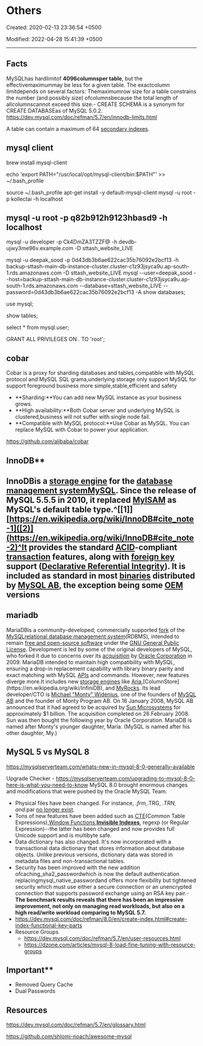 # Others

Created: 2020-02-13 23:36:54 +0500

Modified: 2022-04-28 15:41:39 +0500

---

## Facts

MySQLhas hardlimitof **4096columnsper table**, but the effectivemaximummay be less for a given table. The exactcolumn limitdepends on several factors: Themaximumrow size for a table constrains the number (and possibly size) ofcolumnsbecause the total length of allcolumnscannot exceed this size.-   CREATE SCHEMA is a synonym for CREATE DATABASEas of MySQL 5.0.2.
<https://dev.mysql.com/doc/refman/5.7/en/innodb-limits.html>

A table can contain a maximum of 64 [secondary indexes](https://dev.mysql.com/doc/refman/5.7/en/glossary.html#glos_secondary_index).

## mysql client

brew install mysql-client

echo 'export PATH="/usr/local/opt/mysql-client/bin:$PATH"' >> ~/.bash_profile

source ~/.bash_profile
apt-get install -y default-mysql-client
mysql -u root -p kollectai -h localhost

## mysql -u root -p q82b912h9123hbasd9 -h localhost

mysql -u developer -p Ck4DmZA3TZZF@ -h devdb-ujwy3me96v.example.com -D sttash_website_LIVE

mysql -u deepak_sood -p 0d43db3b6ae622cac35b76092e2bcf13 -h backup-sttash-main-db-instance-cluster.cluster-c1z93jsyca9u.ap-south-1.rds.amazonaws.com -D sttash_website_LIVE
mysql --user=deepak_sood --host=backup-sttash-main-db-instance-cluster.cluster-c1z93jsyca9u.ap-south-1.rds.amazonaws.com --database=sttash_website_LIVE --password=0d43db3b6ae622cac35b76092e2bcf13 -A
show databases;

use mysql;

show tables;

select * from mysql.user;

GRANT ALL PRIVILEGES ON *.* TO 'root';

## cobar

Cobar is a proxy for sharding databases and tables,compatible with MySQL protocol and MySQL SQL grama,underlying storage only support MySQL for support foreground business more simple,stable,efficient and safety

- **Sharding:**You can add new MySQL instance as your business grows.
- **High availability:**Both Cobar server and underlying MySQL is clustered,business will not suffer with single node fail.
- **Compatible with MySQL protocol:**Use Cobar as MySQL. You can replace MySQL with Cobar to power your application.

<https://github.com/alibaba/cobar>

## InnoDB**

## InnoDBis a [storage engine](https://en.wikipedia.org/wiki/Database_engine) for the [database management system](https://en.wikipedia.org/wiki/Database_management_system)[MySQL](https://en.wikipedia.org/wiki/MySQL). Since the release of MySQL 5.5.5 in 2010, it replaced [MyISAM](https://en.wikipedia.org/wiki/MyISAM) as MySQL's default table type.^[[1]][https://en.wikipedia.org/wiki/InnoDB#cite_note-1]([2)](<https://en.wikipedia.org/wiki/InnoDB#cite_note-2)^It> provides the standard [ACID](https://en.wikipedia.org/wiki/ACID)-compliant [transaction](https://en.wikipedia.org/wiki/Database_transaction) features, along with [foreign key](https://en.wikipedia.org/wiki/Foreign_key) support ([Declarative Referential Integrity](https://en.wikipedia.org/wiki/Declarative_Referential_Integrity)). It is included as standard in most [binaries](https://en.wikipedia.org/wiki/Binaries) distributed by [MySQL AB](https://en.wikipedia.org/wiki/MySQL_AB), the exception being some [OEM](https://en.wikipedia.org/wiki/Original_equipment_manufacturer) versions

## mariadb

MariaDBis a community-developed, commercially supported [fork](https://en.wikipedia.org/wiki/Fork_(software_development)) of the [MySQL](https://en.wikipedia.org/wiki/MySQL)[relational database management system](https://en.wikipedia.org/wiki/Relational_database_management_system)(RDBMS), intended to remain [free and open-source software](https://en.wikipedia.org/wiki/Free_and_open-source_software) under the [GNU General Public License](https://en.wikipedia.org/wiki/GNU_General_Public_License). Development is led by some of the original developers of MySQL, who forked it due to concerns over its [acquisition](https://en.wikipedia.org/wiki/Takeover) by [Oracle Corporation](https://en.wikipedia.org/wiki/Oracle_Corporation) in 2009.
MariaDB intended to maintain high compatibility with MySQL, ensuring a drop-in replacement capability with library binary parity and exact matching with MySQL [APIs](https://en.wikipedia.org/wiki/Application_programming_interface) and commands. However, new features diverge more.It includes new [storage engines](https://en.wikipedia.org/wiki/Storage_engine) like [Aria](https://en.wikipedia.org/wiki/Aria_(storage_engine)),[ColumnStore](https://en.wikipedia.org/wiki/InfiniDB), and [MyRocks](https://en.wikipedia.org/wiki/MyRocks).
Its lead developer/CTO is [Michael "Monty" Widenius](https://en.wikipedia.org/wiki/Michael_Widenius), one of the founders of [MySQL AB](https://en.wikipedia.org/wiki/MySQL_AB) and the founder of Monty Program AB. On 16 January 2008, MySQL AB announced that it had agreed to be acquired by [Sun Microsystems](https://en.wikipedia.org/wiki/Sun_Microsystems) for approximately $1 billion. The acquisition completed on 26 February 2008. Sun was then bought the following year by Oracle Corporation. MariaDB is named after Monty's younger daughter, Maria. (MySQL is named after his other daughter, My.)

## MySQL 5 vs MySQL 8

<https://mysqlserverteam.com/whats-new-in-mysql-8-0-generally-available>

Upgrade Checker - <https://mysqlserverteam.com/upgrading-to-mysql-8-0-here-is-what-you-need-to-know>
MySQL 8.0 brought enormous changes and modifications that were pushed by the Oracle MySQL Team.

- Physical files have been changed. For instance, *.frm,*.TRG, *.TRN, and*.par [no longer exist](https://dev.mysql.com/worklog/task/?id=8216).
- Tons of new features have been added such as [CTE](https://dev.mysql.com/doc/refman/8.0/en/with.html)(Common Table Expressions),[Window Functions](https://dev.mysql.com/doc/refman/8.0/en/window-functions.html),[**Invisible Indexes**](https://dev.mysql.com/doc/refman/8.0/en/invisible-indexes.html), regexp (or Regular Expression)--the latter has been changed and now provides full Unicode support and is multibyte safe.
- Data dictionary has also changed. It's now incorporated with a transactional data dictionary that stores information about database objects. Unlike previous versions, dictionary data was stored in metadata files and non-transactional tables.
- Security has been improved with the new addition ofcaching_sha2_passwordwhich is now the default authentication replacingmysql_native_passwordand offers more flexibility but tightened security which must use either a secure connection or an unencrypted connection that supports password exchange using an RSA key pair.-   **The benchmark results reveals that there has been an impressive improvement, not only on managing read workloads, but also on a high read/write workload comparing to MySQL 5.7.**
- <https://dev.mysql.com/doc/refman/8.0/en/create-index.html#create-index-functional-key-parts>
- Resource Groups
  - <https://dev.mysql.com/doc/refman/5.7/en/user-resources.html>
  - <https://dzone.com/articles/mysql-8-load-fine-tuning-with-resource-groups>

## Important**

- Removed Query Cache
- Dual Passwords

## Resources

<https://dev.mysql.com/doc/refman/5.7/en/glossary.html>

<https://github.com/shlomi-noach/awesome-mysql>

